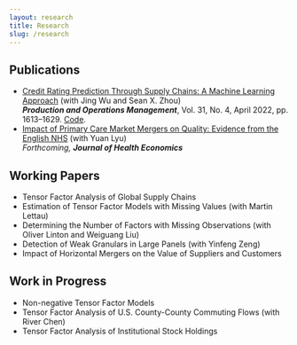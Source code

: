 ```yaml
---
layout: research
title: Research
slug: /research
---
```


## Publications

* [Credit Rating Prediction Through Supply Chains: A Machine Learning Approach](https://doi.org/10.1111/poms.13634) (with Jing Wu and Sean X. Zhou)\
   ***Production and Operations Management***, Vol. 31, No. 4, April 2022, pp. 1613–1629. <!--Media at [POMS](https://youtu.be/ybiD_tnwa2g) and [CUHK](https://cbk.bschool.cuhk.edu.hk/supply-chain-health-a-new-way-to-predict-credit-ratings/);--> [Code](https://github.com/zhaocheng-zhang/CreditRatingSC).
* [Impact of Primary Care Market Mergers on Quality: Evidence from the English NHS](https://doi.org/10.1016/j.jhealeco.2025.103050) (with Yuan Lyu)\
   *Forthcoming,* ***Journal of Health Economics***


## Working Papers

* Tensor Factor Analysis of Global Supply Chains <!--(with Weichen Wang and Jing Wu)-->
* Estimation of Tensor Factor Models with Missing Values (with Martin Lettau)
* Determining the Number of Factors with Missing Observations (with Oliver Linton and Weiguang Liu)
* Detection of Weak Granulars in Large Panels (with Yinfeng Zeng)
* Impact of Horizontal Mergers on the Value of Suppliers and Customers


## Work in Progress

* Non-negative Tensor Factor Models
* Tensor Factor Analysis of U.S. County-County Commuting Flows (with River Chen)
* Tensor Factor Analysis of Institutional Stock Holdings

<br />
<br />
